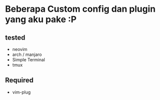 # Beberapa Custom config dan plugin yang aku pake :P

## tested
- neovim
- arch / manjaro
- Simple Terminal 
- tmux

## Required
- vim-plug


 
